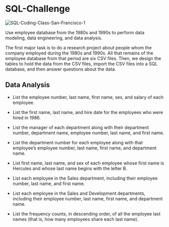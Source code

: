 # SQL-Challenge

![SQL-Coding-Class-San-Francisco-1](https://github.com/carojasp12/SQL-Challenge/assets/152667250/38269e5c-2da8-47f6-89d2-7d65e5d5764b)

Use employee database from the 1980s and 1990s to perform data modeling, data engineering, and data analysis.

The first major task is to do a research project about people whom the company employed during the 1980s and 1990s. All that remains of the employee database from that period are six CSV files. Then, we design the tables to hold the data from the CSV files, import the CSV files into a SQL database, and then answer questions about the data. 

## Data Analysis

- List the employee number, last name, first name, sex, and salary of each employee.

- List the first name, last name, and hire date for the employees who were hired in 1986.

- List the manager of each department along with their department number, department name, employee number, last name, and first name.

- List the department number for each employee along with that employee’s employee number, last name, first name, and department name.

- List first name, last name, and sex of each employee whose first name is Hercules and whose last name begins with the letter B.

- List each employee in the Sales department, including their employee number, last name, and first name.

- List each employee in the Sales and Development departments, including their employee number, last name, first name, and department name.

- List the frequency counts, in descending order, of all the employee last names (that is, how many employees share each last name).

